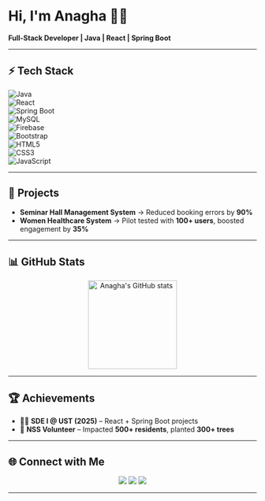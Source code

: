 # Hi, I'm Anagha 👩‍💻  
**Full-Stack Developer | Java | React | Spring Boot**

---

## ⚡ Tech Stack  
![Java](https://img.shields.io/badge/Java-ED8B00?style=for-the-badge&logo=java&logoColor=white)  
![React](https://img.shields.io/badge/React-20232A?style=for-the-badge&logo=react&logoColor=61DAFB)  
![Spring Boot](https://img.shields.io/badge/Spring%20Boot-6DB33F?style=for-the-badge&logo=springboot&logoColor=white)  
![MySQL](https://img.shields.io/badge/MySQL-005C84?style=for-the-badge&logo=mysql&logoColor=white)  
![Firebase](https://img.shields.io/badge/Firebase-ffca28?style=for-the-badge&logo=firebase&logoColor=black)  
![Bootstrap](https://img.shields.io/badge/Bootstrap-563D7C?style=for-the-badge&logo=bootstrap&logoColor=white)  
![HTML5](https://img.shields.io/badge/HTML5-e34f26?style=for-the-badge&logo=html5&logoColor=white)  
![CSS3](https://img.shields.io/badge/CSS3-1572B6?style=for-the-badge&logo=css3&logoColor=white)  
![JavaScript](https://img.shields.io/badge/JavaScript-f7df1e?style=for-the-badge&logo=javascript&logoColor=black)  

---

## 🚀 Projects  
- **Seminar Hall Management System** → Reduced booking errors by **90%**  
- **Women Healthcare System** → Pilot tested with **100+ users**, boosted engagement by **35%**  

---

## 📊 GitHub Stats  
<p align="center">
  <img src="https://github-readme-stats.vercel.app/api?username=anu-maxmin&show_icons=true&theme=radical" alt="Anagha's GitHub stats" height="180em"/>
</p>  

---

## 🏆 Achievements  
- 🧑‍💻 **SDE I @ UST (2025)** – React + Spring Boot projects  
- 🌱 **NSS Volunteer** – Impacted **500+ residents**, planted **300+ trees**  

---

## 🌐 Connect with Me  
<p align="center">
  <a href="https://linkedin.com/in/anaghapu"><img src="https://img.shields.io/badge/LinkedIn-0077B5?style=for-the-badge&logo=linkedin&logoColor=white"/></a>
  <a href="mailto:anuanak36@gmail.com"><img src="https://img.shields.io/badge/Email-D14836?style=for-the-badge&logo=gmail&logoColor=white"/></a>
  <a href="https://github.com/anu-maxmin"><img src="https://img.shields.io/badge/GitHub-100000?style=for-the-badge&logo=github&logoColor=white"/></a>
</p>  

---

